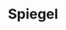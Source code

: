 ---
title: "Spiegel"
url: /santiago-de-veraguas/spiegel-avenida-central/
shop: grandes almacenes
---